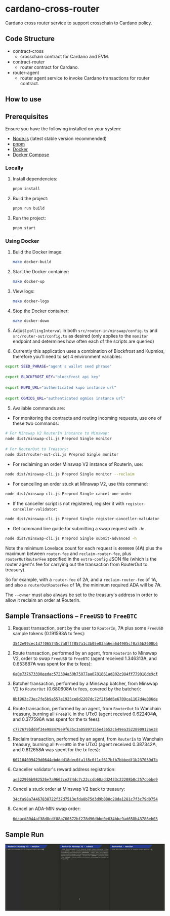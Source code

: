 # cardano-cross-router

Cardano cross router service to support crosschain to Cardano policy.

## Code Structure

-   contract-cross
    -   crosschain contract for Cardano and EVM.
-   contract-router
    -   router contract for Cardano.
-   router-agent
    -   router agent service to invoke Cardano transactions for router contract.

## How to use

## Prerequisites

Ensure you have the following installed on your system:

-   [Node.js](https://nodejs.org/) (latest stable version recommended)
-   [pnpm](https://pnpm.io/installation)
-   [Docker](https://www.docker.com/)
-   [Docker Compose](https://docs.docker.com/compose/)

### Locally

1. Install dependencies:

    ```sh
    pnpm install
    ```

2. Build the project:

    ```sh
    pnpm run build
    ```

3. Run the project:
    ```sh
    pnpm start
    ```

### Using Docker

1. Build the Docker image:

    ```sh
    make docker-build
    ```

2. Start the Docker container:

    ```sh
    make docker-up
    ```

3. View logs:

    ```sh
    make docker-logs
    ```

4. Stop the Docker container:

    ```sh
    make docker-down
    ```

5. Adjust `pollingInterval` in both `src/router-in/minswap/config.ts` and
   `src/router-out/config.ts` as desired (only applies to the `monitor` endpoint
   and determines how often each of the scripts are queried)

6. Currently this application uses a combination of Blockfrost and Kupmios,
   therefore you'll need to set 4 environment variables:

```sh
export SEED_PHRASE="agent's wallet seed phrase"

export BLOCKFROST_KEY="blockfrost api key"

export KUPO_URL="authenticated kupo instance url"

export OGMIOS_URL="authenticated ogmios instance url"
```

5. Available commands are:

-   For monitoring the contracts and routing incoming requests, use one of
    these two commands:

```sh
# For Minswap V2 RouterIn instance to Minswap:
node dist/minswap-cli.js Preprod Single monitor

# For RouterOut to Treasury:
node dist/router-out-cli.js Preprod Single monitor
```

-   For reclaiming an order Minswap V2 instance of RouterIn, use:

```sh
node dist/minswap-cli.js Preprod Single monitor --reclaim
```

-   For cancelling an order stuck at Minswap V2, use this command:

```sh
node dist/minswap-cli.js Preprod Single cancel-one-order
```

-   If the canceller script is not registered, register it with `register-canceller-validator`:

```sh
node dist/minswap-cli.js Preprod Single register-canceller-validator
```

-   Get command line guide for submitting a swap request with `-h`:

```sh
node dist/minswap-cli.js Preprod Single submit-advanced -h
```

Note the minimum Lovelace count for each request is `4000000` (4₳) plus the
maximum between `router-fee` and `reclaim-router-fee`, plus `routerOutRouterFee` specified
in the `extra-config` JSON file (which is the router agent's fee for carrying
out the transaction from RouterOut to treasury).

So for example, with a `router-fee` of 2₳, and a `reclaim-router-fee` of 1₳, and
also a `routerOutRouterFee` of 1₳, the minimum required ADA will be 7₳.

The `--owner` must also always be set to the treasury's address in order to
allow it reclaim an order at RouterIn.

## Sample Transactions – `FreeUSD` to `FreeBTC`

1. Request transaction, sent by the user to `RouterIn`, 7₳ plus
   some `FreeUSD` sample tokens (0.191593₳ tx fees):

    [`3542e99cec1d7f065745c7a0fff057a1c3b05e03aa6ea6d4905cf0a55b2608b6`](https://preprod.cardanoscan.io/transaction/3542e99cec1d7f065745c7a0fff057a1c3b05e03aa6ea6d4905cf0a55b2608b6)

2. Route transaction, performed by an agent, from `RouterIn` to Minswap V2,
   order to swap `FreeUSD` to `FreeBTC` (agent received 1.346313₳, and 0.653687₳
   was spent for the tx fees):

    [`6a0e737673390eedac572384a50b75077aa0781861ad802c984ff779018de9cf`](https://preprod.cardanoscan.io/transaction/6a0e737673390eedac572384a50b75077aa0781861ad802c984ff779018de9cf)

3. Batcher transaction, performed by a Minswap batcher, from Minswap V2
   to `RouterOut` (0.680608₳ tx fees, covered by the batcher):

    [`8bf963c73ec7fe5b9a557e1925ce8d2207dc72f2f6dd6e6709ca1167d4e086de`](https://preprod.cardanoscan.io/transaction/8bf963c73ec7fe5b9a557e1925ce8d2207dc72f2f6dd6e6709ca1167d4e086de)

4. Route transaction, performed by an agent, from `RouterOut` to Wanchain
   treasury, burning all `FreeBTC` in the UTxO (agent received 0.622404₳,
   and 0.377596₳ was spent for the tx fees):

    [`c777679bdd9f34e988479e9f635c3a05897155e43652c649ea3522890912ae38`](https://preprod.cardanoscan.io/transaction/c777679bdd9f34e988479e9f635c3a05897155e43652c649ea3522890912ae38)

5. Reclaim transaction, performed by an agent, from `RouterIn` to Wanchain
   treasury, burning all `FreeUSD` in the UTxO (agent received 0.387342₳,
   and 0.612658₳ was spent for the tx fees):

    [`607104099429d0644ebdddd18dec0fa1f8c0f1cf617bfb7bbbedf1b237059d7b`](https://preprod.cardanoscan.io/transaction/607104099429d0644ebdddd18dec0fa1f8c0f1cf617bfb7bbbedf1b237059d7b)

6. Canceller validator's reward address registration:

    [`ae322906b982526e7a9662ce274dc7c22ccdb60add2433c22208b0c257cbbbe9`](https://preprod.cardanoscan.io/transaction/ae322906b982526e7a9662ce274dc7c22ccdb60add2433c22208b0c257cbbbe9)

7. Cancel a stuck order at Minswap V2 back to treasury:

    [`34cfa98a74467838722f37d7513efda8b75d3d9b088c28da1281c7f3c79d0754`](https://preprod.cardanoscan.io/transaction/34cfa98a74467838722f37d7513efda8b75d3d9b088c28da1281c7f3c79d0754)

8. Cancel an ADA-MIN swap order:

    [`6dcacd8044af38d8cdf08a760572bf278d96dbbe0e034bbc9ad658b43786eb03`](https://preprod.cardanoscan.io/transaction/6dcacd8044af38d8cdf08a760572bf278d96dbbe0e034bbc9ad658b43786eb03)

## Sample Run

![routerin-routerout-demo.gif](./assets/images/routerin-routerout-demo.gif)

